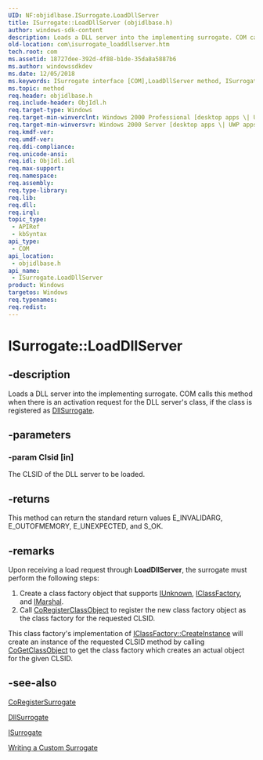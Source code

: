 ```yaml
---
UID: NF:objidlbase.ISurrogate.LoadDllServer
title: ISurrogate::LoadDllServer (objidlbase.h)
author: windows-sdk-content
description: Loads a DLL server into the implementing surrogate. COM calls this method when there is an activation request for the DLL server's class, if the class is registered as DllSurrogate.
old-location: com\isurrogate_loaddllserver.htm
tech.root: com
ms.assetid: 18727dee-392d-4f88-b1de-35da8a5887b6
ms.author: windowssdkdev
ms.date: 12/05/2018
ms.keywords: ISurrogate interface [COM],LoadDllServer method, ISurrogate.LoadDllServer, ISurrogate::LoadDllServer, LoadDllServer, LoadDllServer method [COM], LoadDllServer method [COM],ISurrogate interface, _com_isurrogate_loaddllserver, com.isurrogate_loaddllserver, objidlbase/ISurrogate::LoadDllServer
ms.topic: method
req.header: objidlbase.h
req.include-header: ObjIdl.h
req.target-type: Windows
req.target-min-winverclnt: Windows 2000 Professional [desktop apps \| UWP apps]
req.target-min-winversvr: Windows 2000 Server [desktop apps \| UWP apps]
req.kmdf-ver: 
req.umdf-ver: 
req.ddi-compliance: 
req.unicode-ansi: 
req.idl: ObjIdl.idl
req.max-support: 
req.namespace: 
req.assembly: 
req.type-library: 
req.lib: 
req.dll: 
req.irql: 
topic_type:
 - APIRef
 - kbSyntax
api_type:
 - COM
api_location:
 - objidlbase.h
api_name:
 - ISurrogate.LoadDllServer
product: Windows
targetos: Windows
req.typenames: 
req.redist: 
---
```


# ISurrogate::LoadDllServer


## -description


Loads a DLL server into the implementing surrogate. COM calls this method when there is an activation request for the DLL server's class, if the class is registered as <a href="https://msdn.microsoft.com/ae02d828-9cdb-4faa-8fa9-971da97e27b1">DllSurrogate</a>.




## -parameters




### -param Clsid [in]

The CLSID of the DLL server to be loaded.


## -returns



This method can return the standard return values E_INVALIDARG, E_OUTOFMEMORY, E_UNEXPECTED, and S_OK.




## -remarks



Upon receiving a load request through <b>LoadDllServer</b>, the surrogate must perform the following steps:

<ol>
<li>Create a class factory object that supports <a href="https://msdn.microsoft.com/33f1d79a-33fc-4ce5-a372-e08bda378332">IUnknown</a>, <a href="https://msdn.microsoft.com/f624f833-2b69-43bc-92cd-c4ecbe6051c5">IClassFactory</a>, and <a href="https://msdn.microsoft.com/e6f08949-f27d-4aba-adff-eaf9c356a928">IMarshal</a>.</li>
<li>Call <a href="https://msdn.microsoft.com/d27bfa6c-194a-41f1-8fcf-76c4dff14a8a">CoRegisterClassObject</a> to register the new class factory object as the class factory for the requested CLSID.</li>
</ol>
This class factory's implementation of <a href="https://msdn.microsoft.com/45d34150-9e0b-4a76-a784-c81434ec73b8">IClassFactory::CreateInstance</a> will create an instance of the requested CLSID method by calling <a href="https://msdn.microsoft.com/65e758ce-50a4-49e8-b3b2-0cd148d2781a">CoGetClassObject</a> to get the class factory which creates an actual object for the given CLSID.




## -see-also




<a href="https://msdn.microsoft.com/4d1c6ca6-ab21-429c-9433-7c95d9e757b5">CoRegisterSurrogate</a>



<a href="https://msdn.microsoft.com/ae02d828-9cdb-4faa-8fa9-971da97e27b1">DllSurrogate</a>



<a href="https://msdn.microsoft.com/fbed0514-3646-4744-aa7a-4a98f1a12cc0">ISurrogate</a>



<a href="https://msdn.microsoft.com/510e38e5-1965-46f4-b09c-6fa585cff993">Writing a Custom Surrogate</a>
 

 

